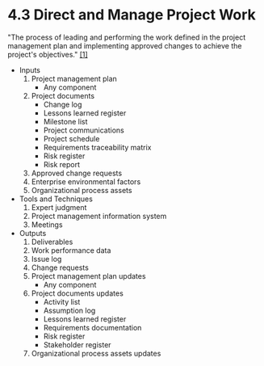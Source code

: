 # 4.3 Direct and Manage Project Work

"The process of leading and performing the work defined in the project
management plan and implementing approved changes to achieve the project's
objectives." [[1]](../../home.md#references)

- Inputs
  1. Project management plan
     - Any component
  2. Project documents
     - Change log
     - Lessons learned register
     - Milestone list
     - Project communications
     - Project schedule
     - Requirements traceability matrix
     - Risk register
     - Risk report
  3. Approved change requests
  4. Enterprise environmental factors
  5. Organizational process assets
- Tools and Techniques
  1. Expert judgment
  2. Project management information system
  3. Meetings
- Outputs
  1. Deliverables
  2. Work performance data
  3. Issue log
  4. Change requests
  5. Project management plan updates
     - Any component
  6. Project documents updates
     - Activity list
     - Assumption log
     - Lessons learned register
     - Requirements documentation
     - Risk register
     - Stakeholder register
  7. Organizational process assets updates
